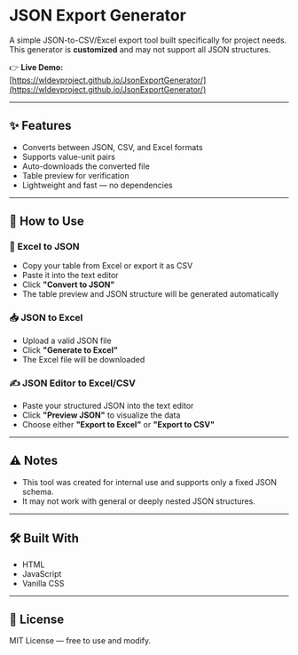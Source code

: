 # JSON Export Generator

A simple JSON-to-CSV/Excel export tool built specifically for project needs.  
This generator is **customized** and may not support all JSON structures.

👉 **Live Demo:**  
[https://wldevproject.github.io/JsonExportGenerator/](https://wldevproject.github.io/JsonExportGenerator/)

---

## ✨ Features

- Converts between JSON, CSV, and Excel formats
- Supports value-unit pairs
- Auto-downloads the converted file
- Table preview for verification
- Lightweight and fast — no dependencies

---

## 📘 How to Use

### 🔄 Excel to JSON
- Copy your table from Excel or export it as CSV
- Paste it into the text editor
- Click **"Convert to JSON"**
- The table preview and JSON structure will be generated automatically

### 📥 JSON to Excel
- Upload a valid JSON file
- Click **"Generate to Excel"**
- The Excel file will be downloaded

### ✍️ JSON Editor to Excel/CSV
- Paste your structured JSON into the text editor
- Click **"Preview JSON"** to visualize the data
- Choose either **"Export to Excel"** or **"Export to CSV"**

---

## ⚠️ Notes

- This tool was created for internal use and supports only a fixed JSON schema.
- It may not work with general or deeply nested JSON structures.

---

## 🛠 Built With

- HTML
- JavaScript
- Vanilla CSS

---

## 📄 License

MIT License — free to use and modify.

